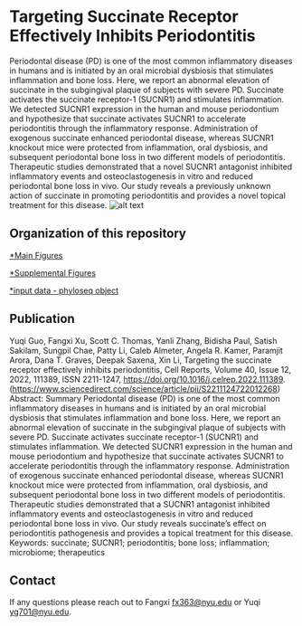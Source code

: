 # Targeting Succinate Receptor Effectively Inhibits Periodontitis
Periodontal disease (PD) is one of the most common inflammatory diseases in humans and is initiated by an oral microbial dysbiosis that stimulates inflammation and bone loss. Here, we report an abnormal elevation of succinate in the subgingival plaque of subjects with severe PD. Succinate activates the succinate receptor-1 (SUCNR1) and stimulates inflammation. We detected SUCNR1 expression in the human and mouse periodontium and hypothesize that succinate activates SUCNR1 to accelerate periodontitis through the inflammatory response. Administration of exogenous succinate enhanced periodontal disease, whereas SUCNR1 knockout mice were protected from inflammation, oral dysbiosis, and subsequent periodontal bone loss in two different models of periodontitis. Therapeutic studies demonstrated that a novel SUCNR1 antagonist inhibited inflammatory events and osteoclastogenesis in vitro and reduced periodontal bone loss in vivo. Our study reveals a previously unknown action of succinate in promoting periodontitis and provides a novel topical treatment for this disease.
![alt text](https://github.com/Fangxi-Xu/Succinate_Periodontitis/blob/main/Main/Figure7%20A-B/corr_spearman_new.png)




## Organization of this repository
[*Main Figures](https://github.com/Fangxi-Xu/Succinate_Periodontitis/tree/main/Main)

[*Supplemental Figures](https://github.com/Fangxi-Xu/Succinate_Periodontitis/tree/main/Supplemental)

[*input data - phyloseq object](https://github.com/Fangxi-Xu/Succinate_Periodontitis/tree/main/Data)


## Publication
Yuqi Guo, Fangxi Xu, Scott C. Thomas, Yanli Zhang, Bidisha Paul, Satish Sakilam, Sungpil Chae, Patty Li, Caleb Almeter, Angela R. Kamer, Paramjit Arora, Dana T. Graves, Deepak Saxena, Xin Li,
Targeting the succinate receptor effectively inhibits periodontitis,
Cell Reports,
Volume 40, Issue 12,
2022,
111389,
ISSN 2211-1247,
https://doi.org/10.1016/j.celrep.2022.111389.
(https://www.sciencedirect.com/science/article/pii/S2211124722012268)
Abstract: Summary
Periodontal disease (PD) is one of the most common inflammatory diseases in humans and is initiated by an oral microbial dysbiosis that stimulates inflammation and bone loss. Here, we report an abnormal elevation of succinate in the subgingival plaque of subjects with severe PD. Succinate activates succinate receptor-1 (SUCNR1) and stimulates inflammation. We detected SUCNR1 expression in the human and mouse periodontium and hypothesize that succinate activates SUCNR1 to accelerate periodontitis through the inflammatory response. Administration of exogenous succinate enhanced periodontal disease, whereas SUCNR1 knockout mice were protected from inflammation, oral dysbiosis, and subsequent periodontal bone loss in two different models of periodontitis. Therapeutic studies demonstrated that a SUCNR1 antagonist inhibited inflammatory events and osteoclastogenesis in vitro and reduced periodontal bone loss in vivo. Our study reveals succinate’s effect on periodontitis pathogenesis and provides a topical treatment for this disease.
Keywords: succinate; SUCNR1; periodontitis; bone loss; inflammation; microbiome; therapeutics

## Contact
If any questions please reach out to Fangxi fx363@nyu.edu or Yuqi yg701@nyu.edu.
